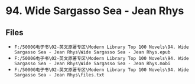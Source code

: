 # 94. Wide Sargasso Sea - Jean Rhys

## Files

- `F:/5000G电子书\02-英文原著专区\Modern Library Top 100 Novels\94. Wide Sargasso Sea - Jean Rhys\Wide Sargasso Sea - Jean Rhys.epub`
- `F:/5000G电子书\02-英文原著专区\Modern Library Top 100 Novels\94. Wide Sargasso Sea - Jean Rhys\Wide Sargasso Sea - Jean Rhys.mobi`
- `F:/5000G电子书\02-英文原著专区\Modern Library Top 100 Novels\94. Wide Sargasso Sea - Jean Rhys\files.txt`
